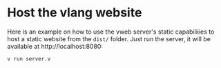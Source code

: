 # Host the vlang website

Here is an example on how to use the vweb server's static capabiliiies to host a static website from the `dist/` folder. Just run the server, it will be available at http://localhost:8080:

```bash
v run server.v
```
